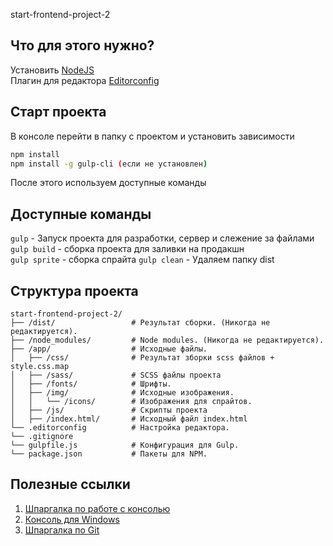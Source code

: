 start-frontend-project-2

## Что для этого нужно?

Установить [NodeJS](https://nodejs.org/en/)  
Плагин для редактора [Editorconfig](http://editorconfig.org)  

## Старт проекта

В консоле перейти в папку с проектом и установить зависимости

```bash
npm install
npm install -g gulp-cli (если не установлен)
```

После этого используем доступные команды

## Доступные команды

`gulp` - Запуск проекта для разработки, сервер и слежение за файлами  
`gulp build` - сборка проекта для заливки на продакшн  
`gulp sprite` - сборка спрайта
`gulp clean`  - Удаляем папку dist  

## Структура проекта

```
start-frontend-project-2/
├── /dist/                 # Результат сборки. (Никогда не редактируется).
├── /node_modules/         # Node modules. (Никогда не редактируется).
├── /app/                  # Исходные файлы.
│   ├── /css/              # Результат зборки scss файлов + style.css.map
│   ├── /sass/             # SCSS файлы проекта 
│   ├── /fonts/            # Шрифты.
│   ├── /img/              # Исходные изображения.
│   │   └── /icons/        # Изображения для спрайтов.
│   ├── /js/               # Скрипты проекта
│   ├── /index.html/       # Исходный файл index.html
└── .editorconfig          # Настройка редактора.
└── .gitignore
└── gulpfile.js            # Конфигурация для Gulp.
└── package.json           # Пакеты для NPM.
```


## Полезные ссылки

1. [Шпаргалка по работе с консолью](https://github.com/nicothin/web-development/tree/master/bash)
2. [Консоль для Windows](http://nicothin.pro/page/console-windows)
3. [Шпаргалка по Git](https://github.com/nicothin/web-development/tree/master/git)

